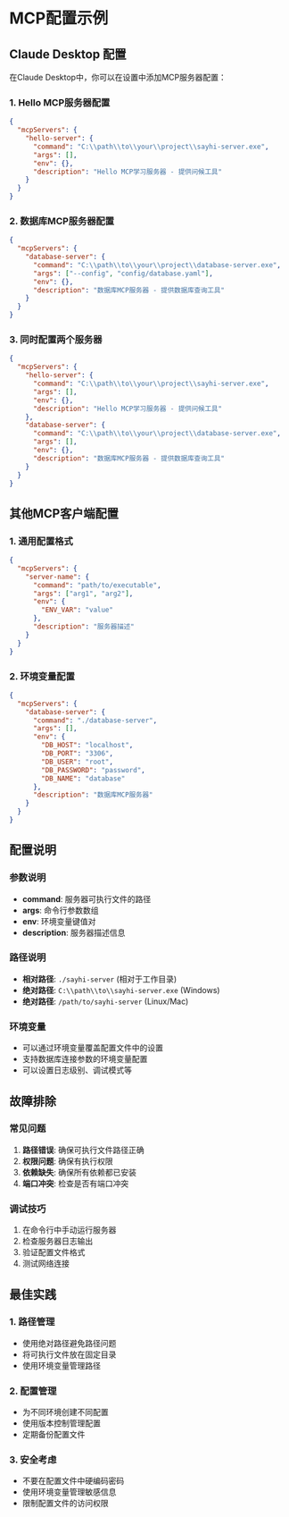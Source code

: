 # MCP配置示例

## Claude Desktop 配置

在Claude Desktop中，你可以在设置中添加MCP服务器配置：

### 1. Hello MCP服务器配置
```json
{
  "mcpServers": {
    "hello-server": {
      "command": "C:\\path\\to\\your\\project\\sayhi-server.exe",
      "args": [],
      "env": {},
      "description": "Hello MCP学习服务器 - 提供问候工具"
    }
  }
}
```

### 2. 数据库MCP服务器配置
```json
{
  "mcpServers": {
    "database-server": {
      "command": "C:\\path\\to\\your\\project\\database-server.exe",
      "args": ["--config", "config/database.yaml"],
      "env": {},
      "description": "数据库MCP服务器 - 提供数据库查询工具"
    }
  }
}
```

### 3. 同时配置两个服务器
```json
{
  "mcpServers": {
    "hello-server": {
      "command": "C:\\path\\to\\your\\project\\sayhi-server.exe",
      "args": [],
      "env": {},
      "description": "Hello MCP学习服务器 - 提供问候工具"
    },
    "database-server": {
      "command": "C:\\path\\to\\your\\project\\database-server.exe",
      "args": [],
      "env": {},
      "description": "数据库MCP服务器 - 提供数据库查询工具"
    }
  }
}
```

## 其他MCP客户端配置

### 1. 通用配置格式
```json
{
  "mcpServers": {
    "server-name": {
      "command": "path/to/executable",
      "args": ["arg1", "arg2"],
      "env": {
        "ENV_VAR": "value"
      },
      "description": "服务器描述"
    }
  }
}
```

### 2. 环境变量配置
```json
{
  "mcpServers": {
    "database-server": {
      "command": "./database-server",
      "args": [],
      "env": {
        "DB_HOST": "localhost",
        "DB_PORT": "3306",
        "DB_USER": "root",
        "DB_PASSWORD": "password",
        "DB_NAME": "database"
      },
      "description": "数据库MCP服务器"
    }
  }
}
```

## 配置说明

### 参数说明
- **command**: 服务器可执行文件的路径
- **args**: 命令行参数数组
- **env**: 环境变量键值对
- **description**: 服务器描述信息

### 路径说明
- **相对路径**: `./sayhi-server` (相对于工作目录)
- **绝对路径**: `C:\\path\\to\\sayhi-server.exe` (Windows)
- **绝对路径**: `/path/to/sayhi-server` (Linux/Mac)

### 环境变量
- 可以通过环境变量覆盖配置文件中的设置
- 支持数据库连接参数的环境变量配置
- 可以设置日志级别、调试模式等

## 故障排除

### 常见问题
1. **路径错误**: 确保可执行文件路径正确
2. **权限问题**: 确保有执行权限
3. **依赖缺失**: 确保所有依赖都已安装
4. **端口冲突**: 检查是否有端口冲突

### 调试技巧
1. 在命令行中手动运行服务器
2. 检查服务器日志输出
3. 验证配置文件格式
4. 测试网络连接

## 最佳实践

### 1. 路径管理
- 使用绝对路径避免路径问题
- 将可执行文件放在固定目录
- 使用环境变量管理路径

### 2. 配置管理
- 为不同环境创建不同配置
- 使用版本控制管理配置
- 定期备份配置文件

### 3. 安全考虑
- 不要在配置文件中硬编码密码
- 使用环境变量管理敏感信息
- 限制配置文件的访问权限 